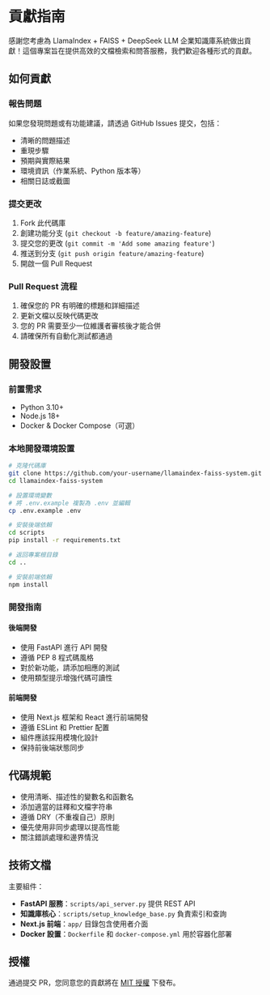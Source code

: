 # 貢獻指南

感謝您考慮為 LlamaIndex + FAISS + DeepSeek LLM 企業知識庫系統做出貢獻！這個專案旨在提供高效的文檔檢索和問答服務，我們歡迎各種形式的貢獻。

## 如何貢獻

### 報告問題

如果您發現問題或有功能建議，請透過 GitHub Issues 提交，包括：

- 清晰的問題描述
- 重現步驟
- 預期與實際結果
- 環境資訊（作業系統、Python 版本等）
- 相關日誌或截圖

### 提交更改

1. Fork 此代碼庫
2. 創建功能分支 (`git checkout -b feature/amazing-feature`)
3. 提交您的更改 (`git commit -m 'Add some amazing feature'`)
4. 推送到分支 (`git push origin feature/amazing-feature`)
5. 開啟一個 Pull Request

### Pull Request 流程

1. 確保您的 PR 有明確的標題和詳細描述
2. 更新文檔以反映代碼更改
3. 您的 PR 需要至少一位維護者審核後才能合併
4. 請確保所有自動化測試都通過

## 開發設置

### 前置需求

- Python 3.10+
- Node.js 18+
- Docker & Docker Compose（可選）

### 本地開發環境設置

```bash
# 克隆代碼庫
git clone https://github.com/your-username/llamaindex-faiss-system.git
cd llamaindex-faiss-system

# 設置環境變數
# 將 .env.example 複製為 .env 並編輯
cp .env.example .env

# 安裝後端依賴
cd scripts
pip install -r requirements.txt

# 返回專案根目錄
cd ..

# 安裝前端依賴
npm install
```

### 開發指南

#### 後端開發

- 使用 FastAPI 進行 API 開發
- 遵循 PEP 8 程式碼風格
- 對於新功能，請添加相應的測試
- 使用類型提示增強代碼可讀性

#### 前端開發

- 使用 Next.js 框架和 React 進行前端開發
- 遵循 ESLint 和 Prettier 配置
- 組件應該採用模塊化設計
- 保持前後端狀態同步

## 代碼規範

- 使用清晰、描述性的變數名和函數名
- 添加適當的註釋和文檔字符串
- 遵循 DRY（不重複自己）原則
- 優先使用非同步處理以提高性能
- 關注錯誤處理和邊界情況

## 技術文檔

主要組件：

- **FastAPI 服務**：`scripts/api_server.py` 提供 REST API
- **知識庫核心**：`scripts/setup_knowledge_base.py` 負責索引和查詢
- **Next.js 前端**：`app/` 目錄包含使用者介面
- **Docker 設置**：`Dockerfile` 和 `docker-compose.yml` 用於容器化部署

## 授權

通過提交 PR，您同意您的貢獻將在 [MIT 授權](../LICENSE) 下發布。 